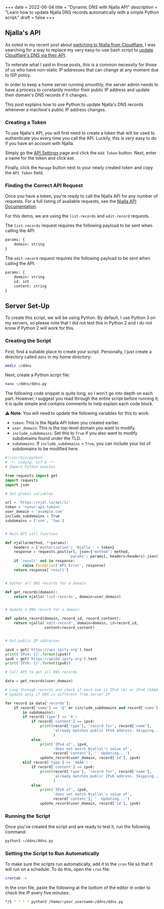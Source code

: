 +++
date = 2022-06-04
title = "Dynamic DNS with Njalla API"
description = "Learn how to update Njalla DNS records automatically with a simple Python script."
draft = false
+++

## Njalla's API

As noted in my recent post about
[switching to Njalla from Cloudflare](/blog/ditching-cloudflare/), I was
searching for a way to replace my very easy-to-use bash script to
[update Cloudflare's DNS via their API](/blog/cloudflare-dns-api/).

To reiterate what I said in those posts, this is a common necessity for those of
us who have non-static IP addresses that can change at any moment due to ISP
policy.

In order to keep a home server running smoothly, the server admin needs to have
a process to constantly monitor their public IP address and update their
domain's DNS records if it changes.

This post explains how to use Python to update Njalla's DNS records whenever a
machine's public IP address changes.

### Creating a Token

To use Njalla's API, you will first need to create a token that will be used to
authenticate you every time you call the API. Luckily, this is very easy to do
if you have an account with Njalla.

Simply go the [API Settings](https://njal.la/settings/api/) page and click the
`Add Token` button. Next, enter a name for the token and click `Add`.

Finally, click the `Manage` button next to your newly created token and copy the
`API Token` field.

### Finding the Correct API Request

Once you have a token, you're ready to call the Njalla API for any number of
requests. For a full listing of available requests, see the
[Njalla API Documentation](https://njal.la/api/).

For this demo, we are using the `list-records` and `edit-record` requests.

The `list-records` request requires the following payload to be sent when
calling the API:

```txt
params: {
    domain: string
}
```

The `edit-record` request requires the following payload to be sent when calling
the API:

```txt
params: {
    domain: string
    id: int
    content: string
}
```

## Server Set-Up

To create this script, we will be using Python. By default, I use Python 3 on my
servers, so please note that I did not test this in Python 2 and I do not know
if Python 2 will work for this.

### Creating the Script

First, find a suitable place to create your script. Personally, I just create a
directory called `ddns` in my home directory:

```bash
mkdir ~/ddns
```

Next, create a Python script file:

```bash
nano ~/ddns/ddns.py
```

The following code snippet is quite long, so I won't go into depth on each part.
However, I suggest you read through the entire script before running it; it is
quite simple and contains comments to help explain each code block.

:warning: **Note**: You will need to update the following variables for this to
work:

-   `token`: This is the Njalla API token you created earlier.
-   `user_domain`: This is the top-level domain you want to modify.
-   `include_subdomains`: Set this to `True` if you also want to modify
    subdomains found under the TLD.
-   `subdomains`: If `include_subdomains` = `True`, you can include your list of
    subdomains to be modified here.

```python
#!/usr/bin/python
# -*- coding: utf-8 -*-
# Import Python modules

from requests import get
import requests
import json

# Set global variables

url = 'https://njal.la/api/1/'
token = '<your-api-token>'
user_domain = 'example.com'
include_subdomains = True
subdomains = ['one', 'two']


# Main API call function

def njalla(method, **params):
    headers = {'Authorization': 'Njalla ' + token}
    response = requests.post(url, json={'method': method,
                             'params': params}, headers=headers).json()
    if 'result' not in response:
        raise Exception('API Error', response)
    return response['result']


# Gather all DNS records for a domain

def get_records(domain):
    return njalla('list-records', domain=user_domain)


# Update a DNS record for a domain

def update_record(domain, record_id, record_content):
    return njalla('edit-record', domain=domain, id=record_id,
                  content=record_content)


# Get public IP addresses

ipv4 = get('https://api.ipify.org').text
print('IPv4: {}'.format(ipv4))
ipv6 = get('https://api64.ipify.org').text
print('IPv6: {}'.format(ipv6))

# Call API to get all DNS records

data = get_records(user_domain)

# Loop through records and check if each one is IPv4 (A) or IPv6 (AAAA)
# Update only if DNS is different from server IP

for record in data['records']:
    if record['name'] == '@' or (include_subdomains and record['name'] \
        in subdomains):
        if record['type'] == 'A':
            if record['content'] == ipv4:
                print(record['type'], 'record for', record['name'],
                      'already matches public IPv4 address. Skipping...'
                      )
            else:
                print('IPv4 of', ipv4,
                      'does not match Njalla\'s value of',
                      record['content'], '. Updating...')
                update_record(user_domain, record['id'], ipv4)
        elif record['type'] == 'AAAA':
            if record['content'] == ipv6:
                print(record['type'], 'record for', record['name'],
                      'already matches public IPv6 address. Skipping...'
                      )
            else:
                print('IPv6 of', ipv6,
                      'does not match Njalla\'s value of',
                      record['content'], '. Updating...')
                update_record(user_domain, record['id'], ipv6)
```

### Running the Script

Once you've created the script and are ready to test it, run the following
command:

```bash
python3 ~/ddns/ddns.py
```

### Setting the Script to Run Automatically

To make sure the scripts run automatically, add it to the `cron` file so that it
will run on a schedule. To do this, open the `cron` file:

```bash
crontab -e
```

In the cron file, paste the following at the bottom of the editor in order to
check the IP every five minutes:

```bash
*/5 * * * * python3 /home/<your_username>/ddns/ddns.py
```
